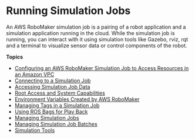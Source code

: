 # Running Simulation Jobs<a name="simulation"></a>

An AWS RoboMaker simulation job is a pairing of a robot application and a simulation application running in the cloud\. While the simulation job is running, you can interact with it using simulation tools like Gazebo, rviz, rqt and a terminal to visualize sensor data or control components of the robot\. 

**Topics**
+ [Configuring an AWS RoboMaker Simulation Job to Access Resources in an Amazon VPC](vpc.md)
+ [Connecting to a Simulation Job](simulation-job-remote-connectivity.md)
+ [Accessing Simulation Job Data](simulation-job-data.md)
+ [Root Access and System Capabilities](simulation-job-root-access.md)
+ [Environment Variables Created by AWS RoboMaker](simulation-job-envvars.md)
+ [Managing Tags in a Simulation Job](simulation-job-tags.md)
+ [Using ROS Bags for Play Back](simulation-job-playback-rosbags.md)
+ [Managing Simulation Jobs](managing-simulation-jobs.md)
+ [Managing Simulation Job Batches](simulation-job-batch.md)
+ [Simulation Tools](simulation-tools.md)